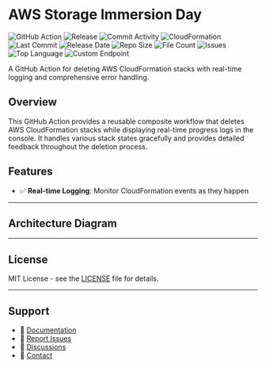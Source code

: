 # AWS Storage Immersion Day

![GitHub Action](https://img.shields.io/badge/GitHub-Action-blue?logo=github)&nbsp;![Release](https://github.com/subhamay-bhattacharyya/0101-storage-cft/actions/workflows/release.yaml/badge.svg)&nbsp;![Commit Activity](https://img.shields.io/github/commit-activity/t/subhamay-bhattacharyya/0101-storage-cft)&nbsp;![CloudFormation](https://img.shields.io/badge/AWS-CloudFormation-orange?logo=amazonaws)&nbsp;![Last Commit](https://img.shields.io/github/last-commit/subhamay-bhattacharyya/0101-storage-cft)&nbsp;![Release Date](https://img.shields.io/github/release-date/subhamay-bhattacharyya/0101-storage-cft)&nbsp;![Repo Size](https://img.shields.io/github/repo-size/subhamay-bhattacharyya/0101-storage-cft)&nbsp;![File Count](https://img.shields.io/github/directory-file-count/subhamay-bhattacharyya/0101-storage-cft)&nbsp;![Issues](https://img.shields.io/github/issues/subhamay-bhattacharyya/0101-storage-cft)&nbsp;![Top Language](https://img.shields.io/github/languages/top/subhamay-bhattacharyya/0101-storage-cft)&nbsp;![Custom Endpoint](https://img.shields.io/endpoint?url=https://gist.githubusercontent.com/bsubhamay/0b331bb808cf91474316f0764110d700/raw/0101-storage-cft.json?)


A GitHub Action for deleting AWS CloudFormation stacks with real-time logging and comprehensive error handling.

## Overview

This GitHub Action provides a reusable composite workflow that deletes AWS CloudFormation stacks while displaying real-time progress logs in the console. It handles various stack states gracefully and provides detailed feedback throughout the deletion process.

## Features

- ✅ **Real-time Logging**: Monitor CloudFormation events as they happen

---

## Architecture Diagram


---

## License

MIT License - see the [LICENSE](LICENSE) file for details.

---

## Support

- 📖 [Documentation](https://github.com/subhamay-bhattacharyya/0101-storage-cft/wiki)
- 🐛 [Report Issues](https://github.com/subhamay-bhattacharyya/0101-storage-cft/issues)
- 💬 [Discussions](https://github.com/subhamay-bhattacharyya/0101-storage-cft/discussions)
- 📧 [Contact](mailto:support@subhamay.aws@gmail.com)